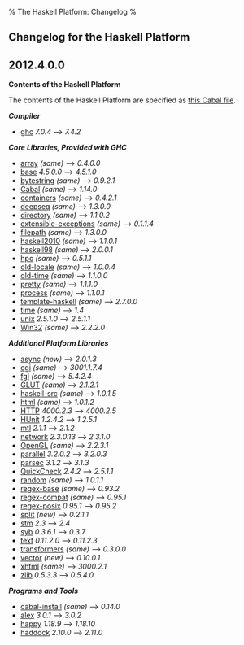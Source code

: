 % The Haskell Platform: Changelog
%

Changelog for the Haskell Platform
-------------------

2012.4.0.0
----------

**Contents of the Haskell Platform**

The contents of the Haskell Platform are specified
as [this Cabal file](https://github.com/haskell/haskell-platform/blob/master/haskell-platform.cabal).

***Compiler***

 * [ghc]                     <span class="versions">_7.0.4_       ⟶ _7.4.2_</span>

***Core Libraries, Provided with GHC***

 * [array]                   <span class="versions">_(same)_      ⟶ _0.4.0.0_</span>
 * [base]                    <span class="versions">_4.5.0.0_     ⟶ _4.5.1.0_</span>
 * [bytestring]              <span class="versions">_(same)_      ⟶ _0.9.2.1_</span>
 * [Cabal]                   <span class="versions">_(same)_      ⟶ _1.14.0_</span>
 * [containers]              <span class="versions">_(same)_      ⟶ _0.4.2.1_</span>
 * [deepseq]                 <span class="versions">_(same)_      ⟶ _1.3.0.0_</span>
 * [directory]               <span class="versions">_(same)_      ⟶ _1.1.0.2_</span>
 * [extensible-exceptions]   <span class="versions">_(same)_      ⟶ _0.1.1.4_</span>
 * [filepath]                <span class="versions">_(same)_      ⟶ _1.3.0.0_</span>
 * [haskell2010]             <span class="versions">_(same)_      ⟶ _1.1.0.1_</span>
 * [haskell98]               <span class="versions">_(same)_      ⟶ _2.0.0.1_</span>
 * [hpc]                     <span class="versions">_(same)_      ⟶ _0.5.1.1_</span>
 * [old-locale]              <span class="versions">_(same)_      ⟶ _1.0.0.4_</span>
 * [old-time]                <span class="versions">_(same)_      ⟶ _1.1.0.0_</span>
 * [pretty]                  <span class="versions">_(same)_      ⟶ _1.1.1.0_</span>
 * [process]                 <span class="versions">_(same)_      ⟶ _1.1.0.1_</span>
 * [template-haskell]        <span class="versions">_(same)_      ⟶ _2.7.0.0_</span>
 * [time]                    <span class="versions">_(same)_      ⟶ _1.4_</span>
 * [unix]                    <span class="versions">_2.5.1.0_     ⟶ _2.5.1.1_</span>
 * [Win32]                   <span class="versions">_(same)_      ⟶ _2.2.2.0_</span>

***Additional Platform Libraries***

 * [async]                   <span class="versions">_(new)_       ⟶ _2.0.1.3_</span>
 * [cgi]                     <span class="versions">_(same)_      ⟶ _3001.1.7.4_</span>
 * [fgl]                     <span class="versions">_(same)_      ⟶ _5.4.2.4_</span>
 * [GLUT]                    <span class="versions">_(same)_      ⟶ _2.1.2.1_</span>
 * [haskell-src]             <span class="versions">_(same)_      ⟶ _1.0.1.5_</span>
 * [html]                    <span class="versions">_(same)_      ⟶ _1.0.1.2_</span>
 * [HTTP]                    <span class="versions">_4000.2.3_    ⟶ _4000.2.5_</span>
 * [HUnit]                   <span class="versions">_1.2.4.2_     ⟶ _1.2.5.1_</span>
 * [mtl]                     <span class="versions">_2.1.1_       ⟶ _2.1.2_</span>
 * [network]                 <span class="versions">_2.3.0.13_    ⟶ _2.3.1.0_</span>
 * [OpenGL]                  <span class="versions">_(same)_      ⟶ _2.2.3.1_</span>
 * [parallel]                <span class="versions">_3.2.0.2_     ⟶ _3.2.0.3_</span>
 * [parsec]                  <span class="versions">_3.1.2_       ⟶ _3.1.3_</span>
 * [QuickCheck]              <span class="versions">_2.4.2_       ⟶ _2.5.1.1_</span>
 * [random]                  <span class="versions">_(same)_      ⟶ _1.0.1.1_</span>
 * [regex-base]              <span class="versions">_(same)_      ⟶ _0.93.2_</span>
 * [regex-compat]            <span class="versions">_(same)_      ⟶ _0.95.1_</span>
 * [regex-posix]             <span class="versions">_0.95.1_      ⟶ _0.95.2_</span>
 * [split]                   <span class="versions">_(new)_       ⟶ _0.2.1.1_</span>
 * [stm]                     <span class="versions">_2.3_         ⟶ _2.4_</span>
 * [syb]                     <span class="versions">_0.3.6.1_     ⟶ _0.3.7_</span>
 * [text]                    <span class="versions">_0.11.2.0_    ⟶ _0.11.2.3_</span>
 * [transformers]            <span class="versions">_(same)_      ⟶ _0.3.0.0_</span>
 * [vector]                  <span class="versions">_(new)_       ⟶ _0.10.0.1_</span>
 * [xhtml]                   <span class="versions">_(same)_      ⟶ _3000.2.1_</span>
 * [zlib]                    <span class="versions">_0.5.3.3_     ⟶ _0.5.4.0_</span>

***Programs and Tools***

 * [cabal-install]           <span class="versions">_(same)_      ⟶ _0.14.0_</span>
 * [alex]                    <span class="versions">_3.0.1_       ⟶ _3.0.2_</span>
 * [happy]                   <span class="versions">_1.18.9_      ⟶ _1.18.10_</span>
 * [haddock]                 <span class="versions">_2.10.0_      ⟶ _2.11.0_</span>

[ghc]: http://haskell.org/ghc

[array]: http://hackage.haskell.org/package/array
[base]: http://hackage.haskell.org/package/base
[bytestring]: http://hackage.haskell.org/package/bytestring
[Cabal]: http://hackage.haskell.org/package/Cabal
[containers]: http://hackage.haskell.org/package/containers
[deepseq]: http://hackage.haskell.org/package/deepseq
[directory]: http://hackage.haskell.org/package/directory
[extensible-exceptions]: http://hackage.haskell.org/package/extensible-exceptions
[filepath]: http://hackage.haskell.org/package/filepath
[haskell2010]: http://hackage.haskell.org/package/haskell2010
[haskell98]: http://hackage.haskell.org/package/haskell98
[hpc]: http://hackage.haskell.org/package/hpc
[old-locale]: http://hackage.haskell.org/package/old-locale
[old-time]: http://hackage.haskell.org/package/old-time
[pretty]: http://hackage.haskell.org/package/pretty
[process]: http://hackage.haskell.org/package/process
[template-haskell]: http://hackage.haskell.org/package/template-haskell
[time]: http://hackage.haskell.org/package/time
[unix]: http://hackage.haskell.org/package/unix
[Win32]: http://hackage.haskell.org/package/Win32
[async]: http://hackage.haskell.org/package/async
[cgi]: http://hackage.haskell.org/package/cgi
[fgl]: http://hackage.haskell.org/package/fgl
[GLUT]: http://hackage.haskell.org/package/GLUT
[haskell-src]: http://hackage.haskell.org/package/haskell-src
[html]: http://hackage.haskell.org/package/html
[HTTP]: http://hackage.haskell.org/package/HTTP
[HUnit]: http://hackage.haskell.org/package/HUnit
[mtl]: http://hackage.haskell.org/package/mtl
[network]: http://hackage.haskell.org/package/network
[OpenGL]: http://hackage.haskell.org/package/OpenGL
[parallel]: http://hackage.haskell.org/package/parallel
[parsec]: http://hackage.haskell.org/package/parsec
[QuickCheck]: http://hackage.haskell.org/package/QuickCheck
[random]: http://hackage.haskell.org/package/random
[regex-base]: http://hackage.haskell.org/package/regex-base
[regex-compat]: http://hackage.haskell.org/package/regex-compat
[regex-posix]: http://hackage.haskell.org/package/regex-posix
[split]: http://hackage.haskell.org/package/split
[stm]: http://hackage.haskell.org/package/stm
[syb]: http://hackage.haskell.org/package/syb
[text]: http://hackage.haskell.org/package/text
[transformers]: http://hackage.haskell.org/package/transformers
[vector]: http://hackage.haskell.org/package/vector
[xhtml]: http://hackage.haskell.org/package/xhtml
[zlib]: http://hackage.haskell.org/package/zlib

[cabal-install]: http://hackage.haskell.org/package/cabal-install
[alex]: http://haskell.org/alex
[happy]: http://haskell.org/happy
[haddock]: http://haskell.org/haddock
